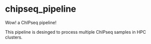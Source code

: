 # chipseq_pipeline
Wow! a ChIPseq pipeline!

This pipeline is desinged to process multiple ChIPseq samples in HPC clusters.